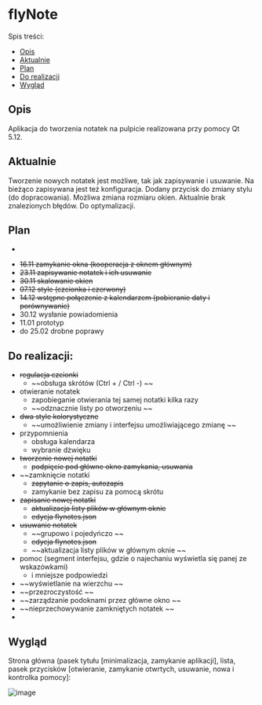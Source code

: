# flyNote
Spis treści:
+ [Opis](#opis)
+ [Aktualnie](#aktualnie)
+ [Plan](#plan)
+ [Do realizacji](#do-realizacji)
+ [Wygląd](#wyglad)

## Opis
Aplikacja do tworzenia notatek na pulpicie realizowana przy pomocy Qt 5.12. 

## Aktualnie
Tworzenie nowych notatek jest możliwe, tak jak zapisywanie i usuwanie. Na bieżąco zapisywana jest też konfiguracja. Dodany przycisk do zmiany stylu (do dopracowania). Możliwa zmiana rozmiaru okien. Aktualnie brak znalezionych błędów. Do optymalizacji. 

## Plan
+ ~~~09.11 mechanizm otwierania podokna~~
+ ~~16.11 zamykanie okna (kooperacja z oknem głównym)~~
+ ~~23.11 zapisywanie notatek i ich usuwanie~~
+ ~~30.11 skalowanie okien~~
+ ~~07.12 style (czcionka i czerwony)~~
+ ~~14.12 wstępne połączenie z kalendarzem (pobieranie daty i porównywanie)~~
+ 30.12 wysłanie powiadomienia
+ 11.01 prototyp
+ do 25.02 drobne poprawy

## Do realizacji:
* ~~regulacja czcionki~~
  * ~~obsługa skrótów (Ctrl + / Ctrl -) ~~
* otwieranie notatek
  * zapobieganie otwierania tej samej notatki kilka razy
  * ~~odznacznie listy po otworzeniu ~~
* ~~dwa style kolorystyczne~~
  * ~~umożliwienie zmiany i interfejsu umożliwiającego zmianę ~~
* przypomnienia
  * obsługa kalendarza
  * wybranie dżwięku
* ~~tworzenie nowej notatki~~
  * ~~podpięcie pod główne okno zamykania, usuwania~~
* ~~zamknięcie notatki
  * ~~zapytanie o zapis, autozapis~~
  * zamykanie bez zapisu za pomocą skrótu
* ~~zapisanie nowej notatki~~
  * ~~aktualizacja listy plików w głównym oknie~~
  * ~~edycja flynotes.json~~
* ~~usuwanie notatek~~
  * ~~grupowo i pojedyńczo ~~
  * ~~edycja flynotes.json~~
  * ~~aktualizacja listy plików w głównym oknie ~~
* pomoc (segment interfejsu, gdzie o najechaniu wyświetla się panej ze wskazówkami)
  * i mniejsze podpowiedzi
*  ~~wyświetlanie na wierzchu ~~
*  ~~przezroczystość ~~
*  ~~zarządzanie podoknami przez główne okno ~~
  *  ~~nieprzechowywanie zamkniętych notatek ~~
* 

## Wygląd
Strona główna (pasek tytułu [minimalizacja, zamykanie aplikacji], lista, pasek przycisków [otwieranie, zamykanie otwrtych, usuwanie, nowa i kontrolka pomocy]:

![image](https://user-images.githubusercontent.com/73241633/138764379-4dd270b9-101b-4dc3-9feb-d4246548fe3a.png)
